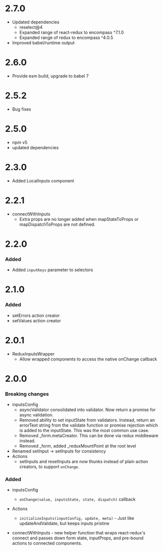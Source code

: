# 2.7.0
- Updated dependencies
  - reselect@4
  - Expanded range of react-redux to encompass ^7.1.0
  - Expanded range of redux to encompass ^4.0.5
- Improved babel/runtime output

# 2.6.0
- Provide esm build, upgrade to babel 7

# 2.5.2
- Bug fixes

# 2.5.0
- npm v5
- updated dependencies

# 2.3.0
- Added LocalInputs component

# 2.2.1
- connectWithInputs
    - Extra props are no longer added when mapStateToProps or mapDispatchToProps are not defined.

# 2.2.0
### Added
- Added `inputKeys` parameter to selectors

# 2.1.0
### Added
- setErrors action creator
- setValues action creator

# 2.0.1
- ReduxInputsWrapper
    - Allow wrapped components to access the native onChange callback

# 2.0.0
### Breaking changes
- inputsConfig
    - asyncValidator consolidated into validator. Now return a promise for async validation.
    - Removed ability to set inputState from validators. Instead, return an errorText string from the validate
        function or promise rejection which is added to the inputState. This was the most common use case.
    - Removed _form.metaCreator. This can be done via redux middleware instead.
    - Removed _form, added _reduxMountPoint at the root level
- Renamed setInput -> setInputs for consistency
- Actions
    - setInputs and resetInputs are now thunks instead of plain action creators, to support `onChange`.


### Added
- inputsConfig
    - `onChange(value, inputsState, state, dispatch)` callback

- Actions
    - `initializeInputs(inputConfig, update, meta)` - Just like updateAndValidate, but keeps inputs pristine

- connectWithInputs - new helper function that wraps react-redux's connect and passes down form state, inputProps,
    and pre-bound actions to connected components.
